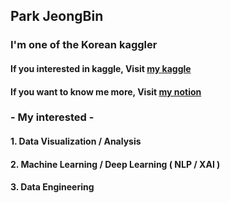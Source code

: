 ## Park JeongBin

### I'm one of the Korean kaggler
#### If you interested in kaggle, Visit [my kaggle](https://www.kaggle.com/jeongbinpark)

#### If you want to know me more, Visit [my notion](https://www.notion.so/Park-Jeong-Bin-f70699ef4a91497ba0e9ec9c033bb8ab)

### - My interested -

#### 1. Data Visualization / Analysis
#### 2. Machine Learning / Deep Learning ( NLP / XAI )
#### 3. Data Engineering

